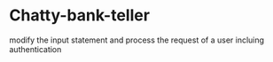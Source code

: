 # Chatty-bank-teller
modify the input statement and process the request of a user incluing authentication

